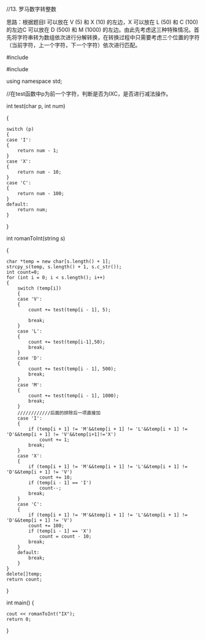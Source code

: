 ﻿//13. 罗马数字转整数思路：根据题目I 可以放在 V (5) 和 X (10) 的左边，X 可以放在 L (50) 和 C (100) 的左边C 可以放在 D (500) 和 M (1000) 的左边。由此先考虑这三种特殊情况。首先将字符串转为数组依次进行分解转换，在转换过程中只需要考虑三个位置的字符（当前字符，上一个字符，下一个字符）依次进行匹配。#include<iostream>#include<string>using namespace std;//在test函数中p为前一个字符，判断是否为IXC，是否进行减法操作。int test(char p, int num){	switch (p)	{	case 'I':	{		return num - 1;	}	case 'X':	{		return num - 10;	}	case 'C':	{		return num - 100;	}	default:		return num;	}}int romanToInt(string s){	char *temp = new char[s.length() + 1];	strcpy_s(temp, s.length() + 1, s.c_str());	int count=0;	for (int i = 0; i < s.length(); i++)	{		switch (temp[i])		{		case 'V':		{			count += test(temp[i - 1], 5);			break;		}		case 'L':		{			count += test(temp[i-1],50);			break;		}		case 'D':		{			count += test(temp[i - 1], 500);			break;		}		case 'M':		{			count += test(temp[i - 1], 1000);			break;		}		////////////后面的排除后一项直接加		case 'I':		{			if (temp[i + 1] != 'M'&&temp[i + 1] != 'L'&&temp[i + 1] != 'D'&&temp[i + 1] != 'V'&&temp[i+1]!='X')				count += 1;			break;		}		case 'X':		{			if (temp[i + 1] != 'M'&&temp[i + 1] != 'L'&&temp[i + 1] != 'D'&&temp[i + 1] != 'V')				count += 10;			if (temp[i - 1] == 'I')				count--;			break;		}		case 'C':		{			if (temp[i + 1] != 'M'&&temp[i + 1] != 'L'&&temp[i + 1] != 'D'&&temp[i + 1] != 'V')			count += 100;			if (temp[i - 1] == 'X')				count = count - 10;			break;		}		default:			break;		}	}	delete[]temp;	return count;}int main(){	cout << romanToInt("IX");	return 0;}
